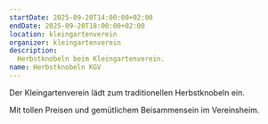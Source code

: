 ```yaml
---
startDate: 2025-09-20T14:00:00+02:00
endDate: 2025-09-20T18:00:00+02:00
location: kleingartenverein
organizer: kleingartenverein
description:
  Herbstknobeln beim Kleingartenverein.
name: Herbstknobeln KGV
---
```


Der Kleingartenverein lädt zum traditionellen Herbstknobeln ein.

Mit tollen Preisen und gemütlichem Beisammensein im Vereinsheim.